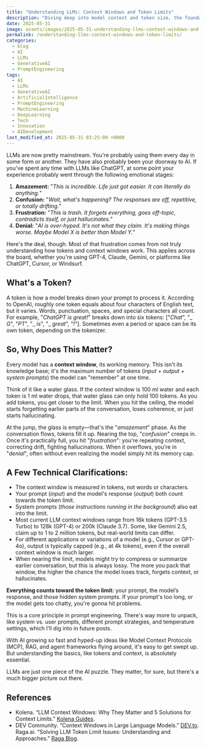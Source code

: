 ```yaml
---
title: "Understanding LLMs: Context Windows and Token Limits"
description: "Diving deep into model context and token size, the foundational concepts that explain common frustrations when working with Large Language Models (LLMs)."
date: 2025-05-31
image: assets/images/2025-05-31-understanding-llms-context-windows-and-token-limits/banner.png
permalink: /understanding-llms-context-windows-and-token-limits/
categories:
  - blog
  - AI
  - LLMs
  - GenerativeAI
  - PromptEngineering
tags:
  - AI
  - LLMs
  - GenerativeAI
  - ArtificialIntelligence
  - PromptEngineering
  - MachineLearning
  - DeepLearning
  - Tech
  - Innovation
  - AIDevelopment
last_modified_at: 2025-05-31 03:25:00 +0000
---
```



LLMs are now pretty mainstream. You're probably using them every day in some form or another. They have also probably been your doorway to AI. If you've spent any time with LLMs like ChatGPT, at some point your experience probably went through the following emotional stages:

1.  **Amazement:** "_This is incredible. Life just got easier. It can literally do anything._"
2.  **Confusion:** "_Wait, what's happening? The responses are off, repetitive, or totally drifting._"
3.  **Frustration:** "_This is trash. It forgets everything, goes off-topic, contradicts itself, or just hallucinates._"
4.  **Denial:** "_AI is over-hyped. It's not what they claim. It's making things worse. Maybe Model X is better than Model Y._"

Here's the deal, though. Most of that frustration comes from not truly understanding how tokens and context windows work. This applies across the board, whether you're using GPT-4, Claude, Gemini, or platforms like ChatGPT, Cursor, or Windsurf.

## What's a Token?

A token is how a model breaks down your prompt to process it. According to OpenAI, roughly one token equals about four characters of English text, but it varies. Words, punctuation, spaces, and special characters all count. For example, "_ChatGPT is great!_" breaks down into six tokens: ["_Chat_", "_ _G_", "_PT_", "_ _is_", "_ _great_", "_!_"]. Sometimes even a period or space can be its own token, depending on the tokenizer.

## So, Why Does This Matter?

Every model has a **context window**, its working memory. This isn't its knowledge base; it's the maximum number of tokens (_input_ + _output_ + _system prompts_) the model can "remember" at one time.

Think of it like a water glass. If the context window is 100 ml water and each token is 1 ml water drops, that water glass can only hold 100 tokens. As you add tokens, you get closer to the limit. When you hit the ceiling, the model starts forgetting earlier parts of the conversation, loses coherence, or just starts hallucinating.

At the jump, the glass is empty—that's the "_amazement_" phase. As the conversation flows, tokens fill it up. Nearing the top, "_confusion_" creeps in. Once it's practically full, you hit "_frustration_": you're repeating context, correcting drift, fighting hallucinations. When it overflows, you're in "_denial_", often without even realizing the model simply hit its memory cap.

## A Few Technical Clarifications:

* The context window is measured in tokens, not words or characters.
* Your prompt (_input_) and the model's response (_output_) both count towards the token limit.
* System prompts (_those instructions running in the background_) also eat into the limit.
* Most current LLM context windows range from 16k tokens (GPT-3.5 Turbo) to 128k (GPT-4) or 200k (Claude 3.7). Some, like Gemini 2.5, claim up to 1 to 2 million tokens, but real-world limits can differ.
* For different applications or variations of a model (e.g., Cursor or GPT-4o), output is typically capped (e.g., at 4k tokens), even if the overall context window is much larger.
* When nearing the limit, models might try to compress or summarize earlier conversation, but this is always lossy. The more you pack that window, the higher the chance the model loses track, forgets context, or hallucinates.

**Everything counts toward the token limit:** your prompt, the model’s response, and those hidden system prompts. If your prompt's too long, or the model gets too chatty, you're gonna hit problems.

This is a core principle in prompt engineering. There's way more to unpack, like system vs. user prompts, different prompt strategies, and temperature settings, which I'll dig into in future posts.

With AI growing so fast and hyped-up ideas like Model Context Protocols (MCP), RAG, and agent frameworks flying around, it's easy to get swept up. But understanding the basics, like tokens and context, is absolutely essential. 

LLMs are just one piece of the AI puzzle. They matter, for sure, but there's a much bigger picture out there.

## References

* Kolena. “LLM Context Windows: Why They Matter and 5 Solutions for Context Limits.” [Kolena Guides](https://www.kolena.com/guides/llm-context-windows-why-they-matter-and-5-solutions-for-context-limits/).
* DEV Community. “Context Windows in Large Language Models.” [DEV.to](https://dev.to/lukehinds/context-windows-in-large-language-models-3ebb).
Raga.ai. “Solving LLM Token Limit Issues: Understanding and Approaches.” [Raga Blog](https://raga.ai/blogs/error-reading-tokens-from-llm).
